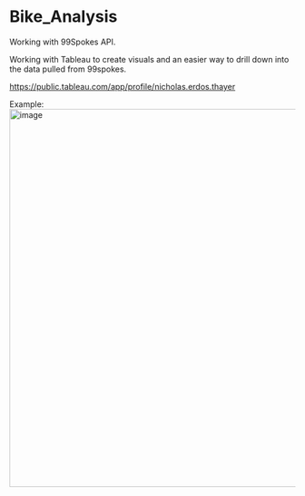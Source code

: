 # Bike_Analysis
Working with 99Spokes API. 

Working with Tableau to create visuals and an easier way to drill down into the data pulled from 99spokes. 

https://public.tableau.com/app/profile/nicholas.erdos.thayer

Example: 
<img width="667" alt="image" src="https://user-images.githubusercontent.com/76061893/205455973-151db7e4-efe6-40ac-8152-2ea4a72a526a.png">
